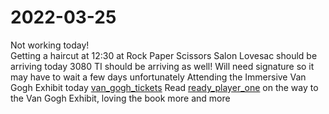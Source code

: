 # 2022-03-25
Not working today!  
Getting a haircut at 12:30 at Rock Paper Scissors Salon
Lovesac should be arriving today
3080 TI should be arriving as well! Will need signature so it may have to wait a few days unfortunately
Attending the Immersive Van Gogh Exhibit today [van_gogh_tickets](../Attachments/van_gogh_tickets.pdf)
Read [ready_player_one](../Reviews/Books/ready_player_one.md) on the way to the Van Gogh Exhibit, loving the book more and more